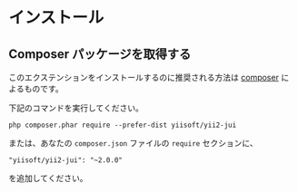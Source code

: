インストール
============

## Composer パッケージを取得する

このエクステンションをインストールするのに推奨される方法は [composer](http://getcomposer.org/download/) によるものです。

下記のコマンドを実行してください。

```
php composer.phar require --prefer-dist yiisoft/yii2-jui
```

または、あなたの `composer.json` ファイルの `require` セクションに、

```
"yiisoft/yii2-jui": "~2.0.0"
```

を追加してください。
